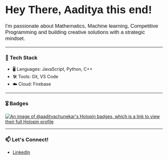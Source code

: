 <!-- Embed the ChessType font (note: won't affect global README text, only inline HTML) -->
<link href="https://fonts.cdnfonts.com/css/chesstype" rel="stylesheet">

<h1 style="font-family: 'ChessType', sans-serif; font-size: 2.5em;">
 Hey There, Aaditya this end!
</h1>

<p style="font-family: 'ChessType', sans-serif; font-size: 1.2em;">
  I'm passionate about Mathematics, Machine learning, Competitive Programming and building creative solutions with a strategic mindset.
</p>

---

### 🔧 Tech Stack
- 🖥️ Languages: JavaScript, Python, C++
- 🛠️ Tools: Git, VS Code
- ☁️ Cloud: Firebase

---

### 🎖️ Badges
[![An image of @aadityachunekar's Holopin badges, which is a link to view their full Holopin profile](https://holopin.me/aadityachunekar)](https://holopin.io/@aadityachunekar)

---

### 📫 Let's Connect!
- [LinkedIn](https://www.linkedin.com/in/aaditya-chunekar-621974312/)

